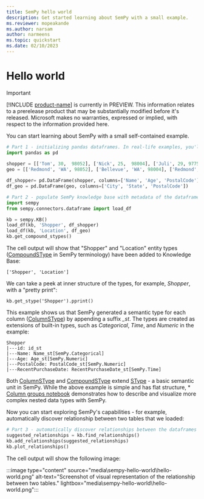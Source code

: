 ```yaml
---
title: SemPy hello world
description: Get started learning about SemPy with a small example.
ms.reviewer: mopeakande
ms.author: narsam
author: narmeens
ms.topic: quickstart
ms.date: 02/10/2023
---
```


# Hello world

> [!IMPORTANT]
> [!INCLUDE [product-name](../includes/product-name.md)] is currently in PREVIEW. This information relates to a prerelease product that may be substantially modified before it's released. Microsoft makes no warranties, expressed or implied, with respect to the information provided here.

You can start learning about SemPy with a small self-contained example.

```python
# Part 1 - initializing pandas dataframes. In real-life examples, you'll be pulling it from some source, like Lakehouse or PowerBI
import pandas as pd
  
shopper = [['Tom', 30,  98052], ['Nick', 25,  98004], ['Juli', 29, 97756]]
geo = [['Redmond', 'WA', 98052], ['Bellevue', 'WA', 98004], ['Redmond', 'OR', 97756]]

df_shopper= pd.DataFrame(shopper, columns=['Name', 'Age', 'PostalCode'])
df_geo = pd.DataFrame(geo, columns=['City', 'State', 'PostalCode'])   

# Part 2 - populate SemPy knowledge base with metadata of the dataframes to start creating a semantic model for the dataset.
import sempy
from sempy.connectors.dataframe import load_df

kb = sempy.KB() 
load_df(kb, 'Shopper', df_shopper)
load_df(kb, 'Location', df_geo)
kb.get_compound_stypes()
```

The cell output will show that "Shopper" and "Location" entity types ([CompoundSType](sempy-glossary.md#compoundstype) in SemPy terminology) have been added to Knowledge Base:

```
['Shopper', 'Location']
```

We can take a peek at inner structure of the types, for example, *Shopper*, with a "pretty print":

```
kb.get_stype('Shopper').pprint()
```

This example shows us that SemPy generated a semantic type for each column  ([ColumnSType](sempy-glossary.md#columnstype)) by appending a suffix *_st*. The types are created as extensions of built-in types, such as *Categorical*, *Time*, and *Numeric* in the example:

```
Shopper
|---id: id_st
|---Name: Name_st[SemPy.Categorical]
|---Age: Age_st[SemPy.Numeric]
|---PostalCode: PostalCode_st[SemPy.Numeric]
|---RecentPurchaseDate: RecentPurchaseDate_st[SemPy.Time]
```

Both [ColumnSType](sempy-glossary.md#columnstype) and [CompoundSType](sempy-glossary.md#compoundstype) extend [SType](sempy-glossary.md#stype) - a basic semantic unit in SemPy. While the above example is simple and has flat structure, * [Column groups notebook](https://enyaprod.azurewebsites.net/notebooks/column_groups.html) demonstrates how to describe and visualize more complex nested data types with SemPy.

Now you can start exploring SemPy's capabilities - for example, automatically discover relationship between two tables that we loaded:

```python
# Part 3 - automatically discover relationships between the dataframes with he help of SemPy
suggested_relationships = kb.find_relationships()
kb.add_relationships(suggested_relationships)
kb.plot_relationships()
```

The cell output will show the following image:

:::image type="content" source="media\sempy-hello-world\hello-world.png" alt-text="Screenshot of visual representation of the relationship between two tables." lightbox="media\sempy-hello-world\hello-world.png":::
